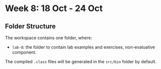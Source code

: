 # Week 8: 18 Oct - 24 Oct

## Folder Structure

The workspace contains one folder, where:

- `lab-8`: the folder to contain lab examples and exercises, non-evaluative component.

The compiled `.class` files will be generated in the `src/bin` folder by default.
